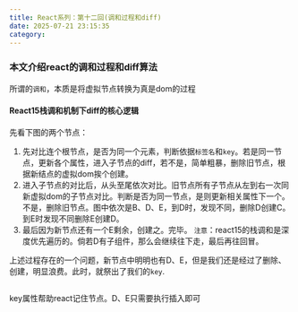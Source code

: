```yaml
---
title: React系列：第十二回(调和过程和diff)
date: 2025-07-21 23:15:35
category:
---
```


### 本文介绍react的调和过程和diff算法

所谓的`调和`，本质是将虚拟节点转换为真是dom的过程

#### React15栈调和机制下diff的核心逻辑

先看下图的两个节点：
<img src="/img/react12_2.png" alt="">

1. 先对比连个根节点，是否为同一个元素，判断依据`标签名`和`key`。若是同一节点，更新各个属性，进入子节点的diff，若不是，简单粗暴，删除旧节点，根据新结点的虚拟dom挨个创建。
2. 进入子节点的对比后，从头至尾依次对比。旧节点所有子节点从左到右一次同新虚拟dom的子节点对比。判断是否为同一节点，是则更新相关属性下一个。不是，删除旧节点。图中依次是B、D、E，到D时，发现不同，删除D创建C。到E时发现不同删除E创建D。
3. 最后因为新节点还有一个E剩余，创建之。完毕。
`注意`：react15的栈调和是深度优先遍历的。倘若D有子组件，那么会继续往下走，最后再往回冒。

上述过程存在的一个问题，新节点中明明也有D、E，但是我们还是经过了删除、创建，明显浪费。此时，就祭出了我们的`key`.

<img src="/img/react12_1.png" alt="">

key属性帮助react记住节点。D、E只需要执行插入即可






